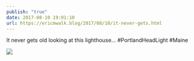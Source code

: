 ```yaml
---
publish: "true"
date: 2017-08-10 19:01:10
url: https://ericmwalk.blog/2017/08/10/it-never-gets.html
---
```


It never gets old looking at this lighthouse... #PortlandHeadLight #Maine

![](https://ericmwalk.blog/uploads/2022/f1b736941a.jpg)